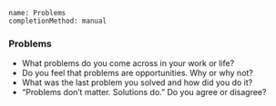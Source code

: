```ngMeta
name: Problems
completionMethod: manual
```

### Problems
* What problems do you come across in your work or life?
* Do you feel that problems are opportunities. Why or why not?
* What was the last problem you solved and how did you do it?
* “Problems don’t matter. Solutions do.” Do you agree or disagree?

